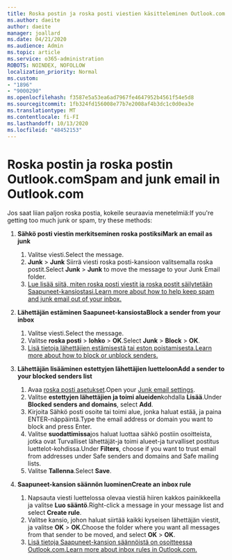 ```yaml
---
title: Roska postin ja roska posti viestien käsitteleminen Outlook.com
ms.author: daeite
author: daeite
manager: joallard
ms.date: 04/21/2020
ms.audience: Admin
ms.topic: article
ms.service: o365-administration
ROBOTS: NOINDEX, NOFOLLOW
localization_priority: Normal
ms.custom:
- "1896"
- "9000290"
ms.openlocfilehash: f3587e5a53ea6ad7967fe4647952b4561f54e5d8
ms.sourcegitcommit: 1fb324fd156008e77b7e2008af4b3dc1c0d0ea3e
ms.translationtype: MT
ms.contentlocale: fi-FI
ms.lasthandoff: 10/13/2020
ms.locfileid: "48452153"
---
```

# <a name="spam-and-junk-email-in-outlookcom"></a><span data-ttu-id="d34d6-102">Roska postin ja roska postin Outlook.com</span><span class="sxs-lookup"><span data-stu-id="d34d6-102">Spam and junk email in Outlook.com</span></span>

<span data-ttu-id="d34d6-103">Jos saat liian paljon roska postia, kokeile seuraavia menetelmiä:</span><span class="sxs-lookup"><span data-stu-id="d34d6-103">If you're getting too much junk or spam, try these methods:</span></span>

1. <span data-ttu-id="d34d6-104">**Sähkö posti viestin merkitseminen roska postiksi**</span><span class="sxs-lookup"><span data-stu-id="d34d6-104">**Mark an email as junk**</span></span>
    1. <span data-ttu-id="d34d6-105">Valitse viesti.</span><span class="sxs-lookup"><span data-stu-id="d34d6-105">Select the message.</span></span>
    1. <span data-ttu-id="d34d6-106">**Junk**  >  **Junk** Siirrä viesti roska posti-kansioon valitsemalla roska postit.</span><span class="sxs-lookup"><span data-stu-id="d34d6-106">Select **Junk** > **Junk** to move the message to your Junk Email folder.</span></span>
    1. [<span data-ttu-id="d34d6-107">Lue lisää siitä, miten roska posti viestit ja roska postit säilytetään Saapuneet-kansiostasi.</span><span class="sxs-lookup"><span data-stu-id="d34d6-107">Learn more about how to help keep spam and junk email out of your inbox.</span></span>](https://support.office.com/article/a3ece97b-82f8-4a5e-9ac3-e92fa6427ae4?wt.mc_id=Office_Outlook_com_Alchemy)

1. <span data-ttu-id="d34d6-108">**Lähettäjän estäminen Saapuneet-kansiosta**</span><span class="sxs-lookup"><span data-stu-id="d34d6-108">**Block a sender from your inbox**</span></span>
    1. <span data-ttu-id="d34d6-109">Valitse viesti.</span><span class="sxs-lookup"><span data-stu-id="d34d6-109">Select the message.</span></span>
    1. <span data-ttu-id="d34d6-110">Valitse **roska posti**  >  **lohko**  >  **OK**.</span><span class="sxs-lookup"><span data-stu-id="d34d6-110">Select **Junk** > **Block** > **OK**.</span></span>
    1. [<span data-ttu-id="d34d6-111">Lisä tietoja lähettäjien estämisestä tai eston poistamisesta.</span><span class="sxs-lookup"><span data-stu-id="d34d6-111">Learn more about how to block or unblock senders.</span></span>](https://support.office.com/article/afba1c94-77bb-4f50-8b85-057cf52f4d5e?wt.mc_id=Office_Outlook_com_Alchemy)

1. <span data-ttu-id="d34d6-112">**Lähettäjän lisääminen estettyjen lähettäjien luetteloon**</span><span class="sxs-lookup"><span data-stu-id="d34d6-112">**Add a sender to your blocked senders list**</span></span>
    1. <span data-ttu-id="d34d6-113">Avaa [roska posti asetukset](https://outlook.live.com/mail/options/mail/junkEmail/blockedSendersAndDomainsV2).</span><span class="sxs-lookup"><span data-stu-id="d34d6-113">Open your [Junk email settings](https://outlook.live.com/mail/options/mail/junkEmail/blockedSendersAndDomainsV2).</span></span>
    1. <span data-ttu-id="d34d6-114">Valitse **estettyjen lähettäjien ja toimi alueiden**kohdalla **Lisää**.</span><span class="sxs-lookup"><span data-stu-id="d34d6-114">Under **Blocked senders and domains**, select **Add**.</span></span>
    1. <span data-ttu-id="d34d6-115">Kirjoita Sähkö posti osoite tai toimi alue, jonka haluat estää, ja paina ENTER-näppäintä.</span><span class="sxs-lookup"><span data-stu-id="d34d6-115">Type the email address or domain you want to block and press Enter.</span></span>
    1. <span data-ttu-id="d34d6-116">Valitse **suodattimissa**jos haluat luottaa sähkö postiin osoitteista, jotka ovat Turvalliset lähettäjät-ja toimi alueet-ja turvalliset postitus luettelot-kohdissa.</span><span class="sxs-lookup"><span data-stu-id="d34d6-116">Under **Filters**, choose if you want to trust email from addresses under Safe senders and domains and Safe mailing lists.</span></span>
    1. <span data-ttu-id="d34d6-117">Valitse **Tallenna**.</span><span class="sxs-lookup"><span data-stu-id="d34d6-117">Select **Save**.</span></span>

1. <span data-ttu-id="d34d6-118">**Saapuneet-kansion säännön luominen**</span><span class="sxs-lookup"><span data-stu-id="d34d6-118">**Create an inbox rule**</span></span>
    1. <span data-ttu-id="d34d6-119">Napsauta viesti luettelossa olevaa viestiä hiiren kakkos painikkeella ja valitse **Luo sääntö**.</span><span class="sxs-lookup"><span data-stu-id="d34d6-119">Right-click a message in your message list and select **Create rule**.</span></span>
    1. <span data-ttu-id="d34d6-120">Valitse kansio, johon haluat siirtää kaikki kyseisen lähettäjän viestit, ja valitse **OK**  >  **OK**.</span><span class="sxs-lookup"><span data-stu-id="d34d6-120">Choose the folder where you want all messages from that sender to be moved, and select **OK** > **OK**.</span></span>
    1. [<span data-ttu-id="d34d6-121">Lisä tietoja Saapuneet-kansion säännöistä on osoitteessa Outlook.com.</span><span class="sxs-lookup"><span data-stu-id="d34d6-121">Learn more about inbox rules in Outlook.com.</span></span>](https://support.office.com/article/4b094371-a5d7-49bd-8b1b-4e4896a7cc5d?wt.mc_id=Office_Outlook_com_Alchemy)
